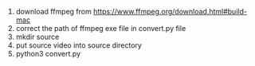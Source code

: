 1. download ffmpeg from https://www.ffmpeg.org/download.html#build-mac
2. correct the path of ffmpeg exe file in convert.py file
3. mkdir source
4. put source video into source directory
5. python3 convert.py
